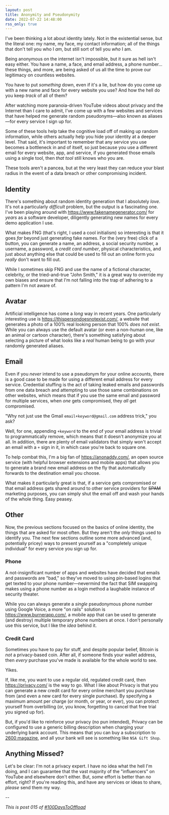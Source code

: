 ```yaml
---
layout: post
title: Anonymity and Pseudonymity
date: 2022-07-22 14:48:00
rss_only: true
---
```


I've been thinking a lot about identity lately. Not in the existential sense, but the literal one: my name, my face, my contact information; all of the things that don't tell you who I *am*, but still sort of tell you *who* I am.

Being anonymous on the internet isn't impossible, but it sure as hell isn't easy either. You have a name, a face, and email address, a phone number... these things, and more, are being asked of us all the time to prove our legitimacy on countless websites.

You have to put *something* down, even if it's a lie, but how do you come up with a new name and face for every website you use? And how the hell do you keep *track* of all of them?

After watching more paranoia-driven YouTube videos about privacy and the Internet than I care to admit, I've come up with a few websites and services that have helped me generate random pseudonyms—also known as aliases—for every service I sign up for.

Some of these tools help take the cognitive load off of making up random information, while others actually help you hide your identity at a deeper level. That said, it's important to remember that any service you use becomes a bottleneck in and of itself, so just because you use a different email for every website, app, and service, if you generated those emails using a single tool, then _that tool_ still knows who you are.

These tools aren't a pancea, but at the very least they can reduce your blast radius in the event of a data breach or other compromising incident.

## Identity

There's something about random identity generation that I absolutely _love_. It's not a particularly _difficult_ problem, but the output is a fascinating one. I've been playing around with https://www.fakenamegenerator.com/ for _years_ as a software developer, diligently generating new names for every demo application I use.

What makes FNG (that's right, I used a cool initialism) so interesting is that it goes _far_ beyond just generating fake names. For the (very free) click of a button, you can generate a name, an address, a social security number, a username, a password, a _credit card number_, physical characteristics, and just about anything else that could be used to fill out an online form you _really_ don't want to fill out.

While I sometimes skip FNG and use the name of a fictional character, celebrity, or the tried-and-true "John Smith," it is a great way to override my own biases and ensure that I'm not falling into the trap of adhering to a pattern I'm not aware of.

## Avatar

Artificial intelligence has come a _long_ way in recent years. One particularly interesting use is https://thispersondoesnotexist.com/, a website that generates a photo of a 100% real looking person that 100% _does not exist_. While you can always use the default avatar (or even a non-human one, like an animal or cartoon character), there's something satisfying about selecting a picture of what looks like a _real_ human being to go with your randomly generated aliases.

## Email

Even if you _never_ intend to use a pseudonym for your online accounts, there is a good case to be made for using a different email address for every service. Credential stuffing is the act of taking leaked emails and passwords from one data breach and attempting to use those same combinations on other websites, which means that if you use the same email and password for multiple services, when _one_ gets compromised, they _all_ get compromised.

"Why not just use the Gmail `email+keyword@gmail.com` address trick," you ask?

Well, for one, appending `+keyword` to the end of your email address is trivial to programmatically remove, which means that it doesn't anonymize you at all. In addition, there are plenty of email validators that simply won't accept an email with a `+` sign in it, in which case you're back to square one.

To help combat this, I'm a big fan of https://anonaddy.com/, an open source service (with helpful browser extensions and mobile apps) that allows you to generate a brand new email address on the fly that automatically forwards to the destination email you choose.

What makes it particularly great is that, if a service gets compromised or that email address gets shared around to other service providers for ~~SPAM~~ marketing purposes, you can simply shut the email off and wash your hands of the whole thing. Easy peasey.

## Other

Now, the previous sections focused on the basics of online identity, the things that are asked for most often. But they aren't the _only_ things used to identify you. The next few sections outline some more advanced (and, potentially pricey) ways to present yourself as a "completely unique individual" for every service you sign up for.

### Phone

A not-insignificant number of apps and websites have decided that emails and passwords are "bad," so they've moved to using pin-based logins that get texted to your phone number—nevermind the fact that SIM swapping makes using a phone number as a login method a laughable instance of security theater.

While you can always generate a _single_ pseudonymous phone number using Google Voice, a more "on rails" solution is https://www.burnerapp.com/, a mobile app that can be used to generate (and destroy) multiple temporary phone numbers at once. I don't personally use this service, but I like the _idea_ behind it.

### Credit Card

Sometimes you have to pay for stuff, and despite popular belief, Bitcoin is _not_ a privacy-based coin. After all, if someone finds your wallet address, then _every_ purchase you've made is available for the whole world to see.

Yikes.

If, like me, you want to use a regular old, regulated credit card, then https://privacy.com/ is the way to go. What I like about Privacy is that you can generate a new credit card for every online merchant you purchase from (and even a new card for every single purchase). By specifying a maximum amount per charge (or month, or year, or ever), you can protect yourself from overbilling (or, you know, forgetting to cancel that free trial you signed up for).

But, if you'd like to reinforce your privacy (no pun intended), Privacy can be configured to use a generic billing description when charging your underlying bank account. This means that you can buy a subscription to [2600 magazine](https://2600.com/), and all your bank will see is something like `NSA Gift Shop`.

## Anything Missed?

Let's be clear: I'm not a privacy expert. I have no idea what the hell I'm doing, and I can guarantee that the vast majority of the "influencers" on YouTube and elsewhere don't either. But, _some_ effort is better than _no_ effort, right? If you're reading this, and have any services or ideas to share, _please_ send them my way.

--

_This is post 015 of [#100DaysToOffload](https://100daystooffload.com/)_